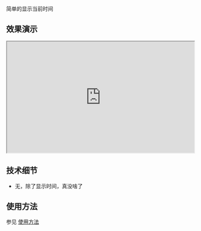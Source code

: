 简单的显示当前时间

## 效果演示

<iframe src="https://wo.zji.me/Tools/Clock.html" width=100% height=300></iframe>

## 技术细节

- 无，除了显示时间，真没啥了

## 使用方法

参见 [使用方法](/Tools/WidgetUsage.md)
